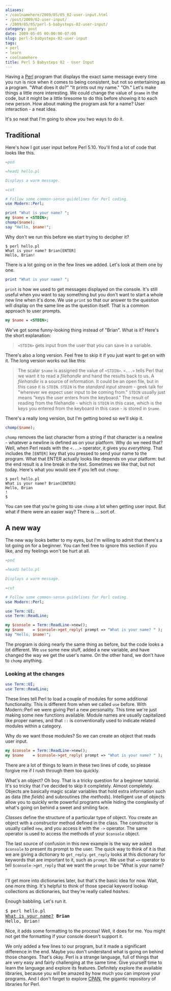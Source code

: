 ```yaml
---
aliases:
- /coolnamehere/2009/05/05_02-user-input.html
- /post/2009/02-user-input/
- /2009/05/05/perl-5-babysteps-02-user-input/
category: post
date: 2009-05-05 00:00:00-07:00
slug: perl-5-babysteps-02-user-input
tags:
- perl
- learn
- coolnamehere
title: Perl 5 Babysteps 02 - User Input
---
```


Having a [Perl](../../../card/Perl.md) program that displays the exact same message every time you run is nice when it comes to being consistent, but not so entertaining as a program. "What does it do?" "It prints out my name." "Oh." Let's make things a little more interesting. We could change the value  of `$name` in the code, but it might be a little tiresome to do this before  showing it to each new person. How about making the program ask for a name? User interaction - a neat idea.

<!--more-->

It's so neat that I'm going to show you two ways to do it.

## Traditional

Here's how I got user input before Perl 5.10. You'll find a lot of code that looks like this.

````perl
=pod

=head1 hello.pl

Displays a warm message.

=cut

# Follow some common-sense guidelines for Perl coding.
use Modern::Perl;

print "What is your name? ";
my $name = <STDIN>;
chomp($name);
say "Hello, $name!";
````

Why don't we run this before we start trying to decipher it?

````
$ perl hello.pl
What is your name? Brian[ENTER]
Hello, Brian!
````

There is a lot going on in the few lines we added. Let's look at them one by one.

````perl
print "What is your name? ";
````

`print` is how we used to get messages displayed on the console. It's still useful when you want to say something but you don't want to start a whole new line when it's done. We use `print` so that our answer to the question will display on the same line as the question itself. That is a common approach to user prompts.

````perl
my $name = <STDIN>;
````

We've got some funny-looking thing instead of "Brian". What is it?  Here's the short explanation:

 > 
 > `<STDIN>` gets input from the user that you can save in a variable.

There's also a long version. Feel free to skip it if you just want to get on with it. The long version works out like this:

 > 
 > The scalar `$name` is assigned the value of `<STDIN>`. `<...>` tells Perl
 > that we want it to read a *filehandle* and hand the results back to us. A
 > *filehandle* is a source of information. It could be an open file, but in
 > this case it is `STDIN`. *`STDIN`* is the *standard input stream* - geek talk
 > for "wherever we expect user input to be coming from." `STDIN` usually just
 > means "keys the user enters from the keyboard." The result of reading from
 > the filehandle - which is `STDIN` in this case, which is the keys you entered
 > from the keyboard in this case - is stored in `$name`.

There's a really long version, but I'm getting bored so we'll skip it.

````perl
chomp($name);
````

`chomp` removes the last character from a string if that character is a newline - whatever a newline is defined as on your platform. Why do we need that? Well, when Perl reads with the `<...>` operator, it gives you *everything*. That includes the `[ENTER]` key that you pressed to send your name to the program. What that ENTER actually looks like depends on your platform: but the end result is a line break in the text. Sometimes we like that, but not today. Here's what you would see if you left out `chomp`:

````
$ perl hello.pl
What is your name? Brian[ENTER]
Hello, Brian
!
$
````

You can see that you're going to use `chomp` a lot when getting user input. But what if there were an easier way? There is ... sort of.

## A new way

The new way looks better to my eyes, but I'm willing to admit that there's a lot going on for a beginner. You can feel free to ignore this section if you like, and my feelings won't be hurt at all.

````perl
=pod

=head1 hello.pl

Displays a warm message.

=cut

# Follow some common-sense guidelines for Perl coding.
use Modern::Perl;

use Term::UI;
use Term::ReadLine;

my $console = Term::ReadLine->new();
my $name    = $console->get_reply( prompt => "What is your name? " );
say "Hello, $name!";
````

The program is doing nearly the same thing as before, but the code looks a lot different. We `use` some new stuff, added a new variable, and have changed the way we get the user's name. On the other hand, we don't have to `chomp` anything.

### Looking at the changes

````perl
use Term::UI;
use Term::ReadLine;
````

These lines tell Perl to load a couple of modules for some additional functionality. This is different from when we called `use` before. With Modern::Perl we were giving Perl a new personality. This time we're just making some new functions available. Module names are usually capitalized like proper names, and that `::` is conventionally used to indicate related modules within a category.

Why do we want those modules? So we can create an object that reads user input.

````perl
my $console = Term::ReadLine->new();
my $name    = $console->get_reply( prompt => "What is your name? " );
````

There are a lot of things to learn in these two lines of code, so please forgive me if I rush through them too quickly.

What's an object? Oh boy. That is a tricky question for a beginner tutorial. It's so tricky that I've decided to skip it completely. Almost completely. Objects are basically magic scalar variables that hold extra information such as data (the *fields*) and subroutines (the *methods*). Intelligent use of objects allow you to quickly write powerful programs while hiding the complexity of what's going on behind a sweet and smiling face.

*Classes* define the structure of a particular type of object. You create an object with a *constructor* method defined in the class. The constructor is usually called `new`, and you access it with the `->` operator. The same operator is used to access the methods of your `$console` object.

The last source of confusion in this new example is the way we asked `$console` to present its prompt to the user. The quick way to think of it is that we are giving a dictionary to `get_reply`. `get_reply` looks at this dictionary for keywords that are important to it, such as `prompt`. We use that `=>` operator to tell `$console->get_reply` that we want the `prompt` to be "What is your name? "

I'll get more into dictionaries later, but that's the basic idea for now. Wait, one more thing. It's helpful to think of those special keyword lookup collections as dictionaries, but they're really called *hashes*.

Enough babbling. Let's run it.

<pre>
$ perl hello.pl
<u>What is your name?</u> <b>Brian</b>
Hello, Brian!
</pre>

Nice, it adds some formatting to the process! Well, it does for me. You might  not get the formatting if your console doesn't support it.

We only added a few lines to our program, but it made a significant difference in the end. Maybe you don't understand what is going on behind those changes. That's okay. Perl is a strange language, full of things that are very easy and fairly challenging at the same time. Give yourself time to learn the language and explore its features. Definitely explore the available libraries, because you will be amazed by how much you can improve your programs. And I don't forget to explore [CPAN](https://www.cpan.org/), the gigantic repository of libraries for Perl.
